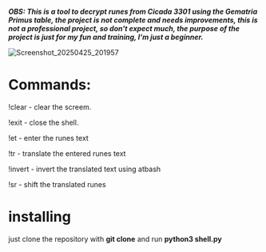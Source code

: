 ***OBS: This is a tool to decrypt runes from Cicada 3301 using the Gematria Primus table, 
the project is not complete and needs improvements, this is not a professional project, 
so don't expect much, the purpose of the project is just for my fun and training, 
I'm just a beginner.***

![Screenshot_20250425_201957](https://github.com/user-attachments/assets/0cbe83ff-ee13-4805-86cb-f4c13629a15e)


# Commands:

!clear - clear the screem.

!exit - close the shell.

!et - enter the runes text

!tr - translate the entered runes text

!invert - invert the translated text using atbash

!sr - shift the translated runes

# installing 
just clone the repository with **git clone**
and run **python3 shell.py**
